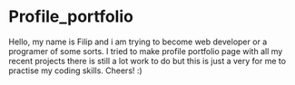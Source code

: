 # Profile_portfolio

Hello, my name is Filip and i am trying to become web developer or a programer of some sorts.
I tried to make profile portfolio page with all my recent projects there is still a lot work to do but this is just a very for me to practise my coding skills.
Cheers! :)
